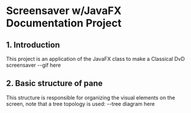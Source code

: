 # Screensaver w/JavaFX Documentation Project

## 1. Introduction 
  This project is an application of the JavaFX class to make a Classical DvD screensaver
  --gif here
  
## 2. Basic structure of pane
  This structure is responsible for organizing the visual elements on the screen, note that a tree topology is used:
  --tree diagram here
  


